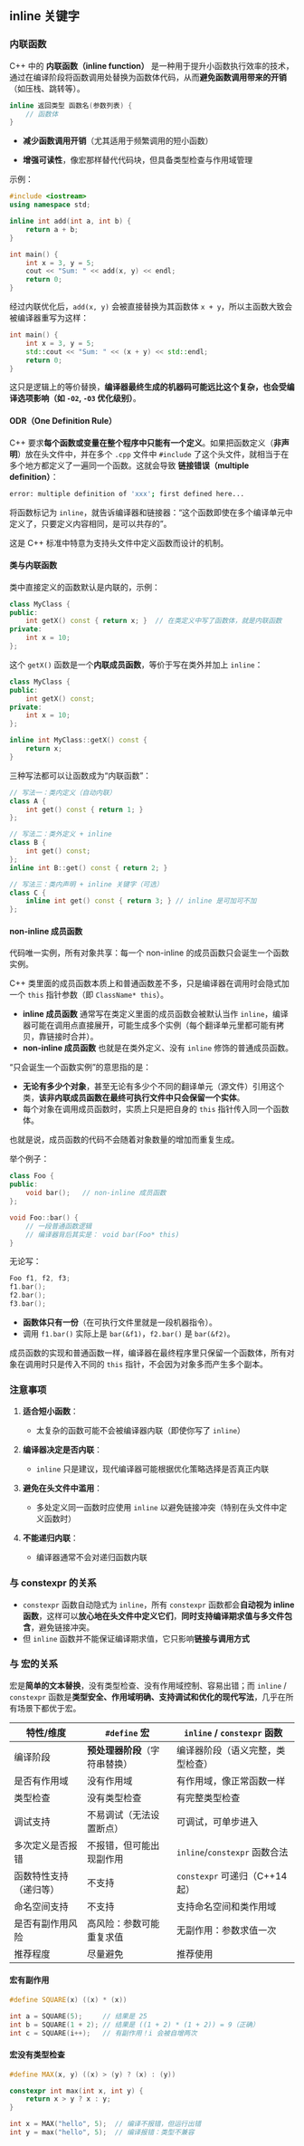 ## inline 关键字

### 内联函数

C++ 中的 **内联函数（inline function）** 是一种用于提升小函数执行效率的技术，通过在编译阶段将函数调用处替换为函数体代码，从而**避免函数调用带来的开销**（如压栈、跳转等）。

```c++
inline 返回类型 函数名(参数列表) {
    // 函数体
}
```

- **减少函数调用开销**（尤其适用于频繁调用的短小函数）

- **增强可读性**，像宏那样替代代码块，但具备类型检查与作用域管理

示例：

```c++
#include <iostream>
using namespace std;

inline int add(int a, int b) {
    return a + b;
}

int main() {
    int x = 3, y = 5;
    cout << "Sum: " << add(x, y) << endl;
    return 0;
}
```

经过内联优化后，`add(x, y)` 会被直接替换为其函数体 `x + y`，所以主函数大致会被编译器重写为这样：

```c++
int main() {
    int x = 3, y = 5;
    std::cout << "Sum: " << (x + y) << std::endl;
    return 0;
}
```

这只是逻辑上的等价替换，**编译器最终生成的机器码可能远比这个复杂，也会受编译选项影响（如 `-O2`, `-O3` 优化级别）**。

#### ODR（One Definition Rule）

C++ 要求**每个函数或变量在整个程序中只能有一个定义**。如果把函数定义（**非声明**）放在头文件中，并在多个 `.cpp` 文件中 `#include` 了这个头文件，就相当于在多个地方都定义了一遍同一个函数。这就会导致 **链接错误（multiple definition）**：

```bash
error: multiple definition of 'xxx'; first defined here...
```

将函数标记为 `inline`，就告诉编译器和链接器：“这个函数即使在多个编译单元中定义了，只要定义内容相同，是可以共存的”。

这是 C++ 标准中特意为支持头文件中定义函数而设计的机制。

#### 类与内联函数

类中直接定义的函数默认是内联的，示例：

```cpp
class MyClass {
public:
    int getX() const { return x; }  // 在类定义中写了函数体，就是内联函数
private:
    int x = 10;
};
```

这个 `getX()` 函数是一个**内联成员函数**，等价于写在类外并加上 `inline`：

```cpp
class MyClass {
public:
    int getX() const;
private:
    int x = 10;
};

inline int MyClass::getX() const {
    return x;
}
```

三种写法都可以让函数成为“内联函数”：

```cpp
// 写法一：类内定义（自动内联）
class A {
    int get() const { return 1; }
};

// 写法二：类外定义 + inline
class B {
    int get() const;
};
inline int B::get() const { return 2; }

// 写法三：类内声明 + inline 关键字（可选）
class C {
    inline int get() const { return 3; } // inline 是可加可不加
};
```

#### non-inline 成员函数

代码唯一实例，所有对象共享：每一个 non-inline 的成员函数只会诞生一个函数实例。

C++ 类里面的成员函数本质上和普通函数差不多，只是编译器在调用时会隐式加一个 `this` 指针参数（即 `ClassName* this`）。

- **inline 成员函数**
  通常写在类定义里面的成员函数会被默认当作 `inline`，编译器可能在调用点直接展开，可能生成多个实例（每个翻译单元里都可能有拷贝，靠链接时合并）。
- **non-inline 成员函数**
  也就是在类外定义、没有 `inline` 修饰的普通成员函数。

“只会诞生一个函数实例”的意思指的是：

- **无论有多少个对象**，甚至无论有多少个不同的翻译单元（源文件）引用这个类，**该非内联成员函数在最终可执行文件中只会保留一个实体**。
- 每个对象在调用成员函数时，实质上只是把自身的 `this` 指针传入同一个函数体。

也就是说，成员函数的代码不会随着对象数量的增加而重复生成。

举个例子：

```cpp
class Foo {
public:
    void bar();   // non-inline 成员函数
};

void Foo::bar() {
    // 一段普通函数逻辑
    // 编译器背后其实是： void bar(Foo* this)
}
```

无论写：

```cpp
Foo f1, f2, f3;
f1.bar();
f2.bar();
f3.bar();
```

- **函数体只有一份**（在可执行文件里就是一段机器指令）。
- 调用 `f1.bar()` 实际上是 `bar(&f1)`，`f2.bar()` 是 `bar(&f2)`。

成员函数的实现和普通函数一样，编译器在最终程序里只保留一个函数体，所有对象在调用时只是传入不同的 `this` 指针，不会因为对象多而产生多个副本。

### 注意事项

1. **适合短小函数**：
   - 太复杂的函数可能不会被编译器内联（即使你写了 `inline`）

2. **编译器决定是否内联**：
   - `inline` 只是建议，现代编译器可能根据优化策略选择是否真正内联

3. **避免在头文件中滥用**：
   - 多处定义同一函数时应使用 `inline` 以避免链接冲突（特别在头文件中定义函数时）

4. **不能递归内联**：
   - 编译器通常不会对递归函数内联

### 与 constexpr 的关系

- `constexpr` 函数自动隐式为 `inline`，所有 `constexpr` 函数都会**自动视为 inline 函数**，这样可以**放心地在头文件中定义它们**，**同时支持编译期求值与多文件包含**，避免链接冲突。
- 但 `inline` 函数并不能保证编译期求值，它只影响**链接与调用方式**

### 与 宏的关系

宏是**简单的文本替换**，没有类型检查、没有作用域控制、容易出错；而 `inline` / `constexpr` 函数是**类型安全、作用域明确、支持调试和优化的现代写法**，几乎在所有场景下都优于宏。

| 特性/维度              | `#define` 宏                   | `inline` / `constexpr` 函数      |
| ---------------------- | ------------------------------ | -------------------------------- |
| 编译阶段               | **预处理器阶段**（字符串替换） | 编译器阶段（语义完整，类型检查） |
| 是否有作用域           | 没有作用域                     | 有作用域，像正常函数一样         |
| 类型检查               | 没有类型检查                   | 有完整类型检查                   |
| 调试支持               | 不易调试（无法设置断点）       | 可调试，可单步进入               |
| 多次定义是否报错       | 不报错，但可能出现副作用       | `inline`/`constexpr` 函数合法    |
| 函数特性支持（递归等） | 不支持                         | `constexpr` 可递归（C++14 起）   |
| 命名空间支持           | 不支持                         | 支持命名空间和类作用域           |
| 是否有副作用风险       | 高风险：参数可能重复求值       | 无副作用：参数求值一次           |
| 推荐程度               | 尽量避免                       | 推荐使用                         |

#### 宏有副作用

```cpp
#define SQUARE(x) ((x) * (x))

int a = SQUARE(5);     // 结果是 25
int b = SQUARE(1 + 2); // 结果是 ((1 + 2) * (1 + 2)) = 9（正确）
int c = SQUARE(i++);   // 有副作用！i 会被自增两次
```

#### 宏没有类型检查

```cpp
#define MAX(x, y) ((x) > (y) ? (x) : (y))

constexpr int max(int x, int y) {
    return x > y ? x : y;
}

int x = MAX("hello", 5);  // 编译不报错，但运行出错
int y = max("hello", 5);  // 编译报错：类型不兼容
```
